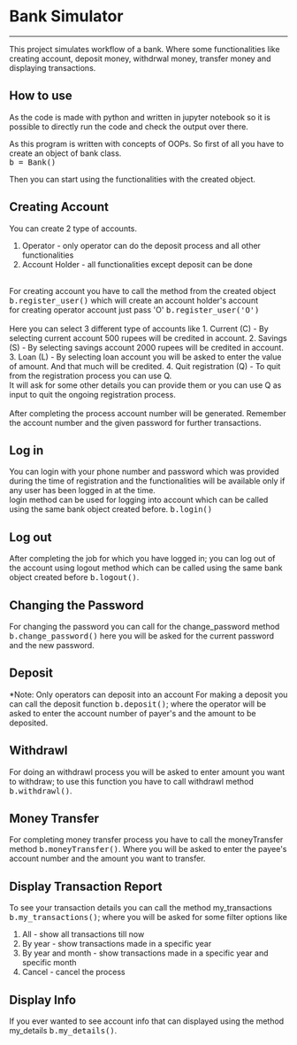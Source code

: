 # Bank Simulator
----------------

This project simulates workflow of a bank. Where some functionalities like creating account,
deposit money, withdrwal money, transfer money and displaying transactions.

How to use
----------
As the code is made with python and written in jupyter notebook so it is possible to directly run 
the code and check the output over there.


As this program is written with concepts of OOPs. So first of all you have to create an object of 
bank class.<br>
<kbd>b = Bank()</kbd><br>

Then you can start using the functionalities with the created object.

Creating Account
-------------------
You can create 2 type of accounts.
1. Operator        - only operator can do the deposit process and all other functionalities
2. Account Holder  - all functionalities except deposit can be done
<br>
For creating account you have to call the method from the created object <br>
<kbd>b.register_user()</kbd> which will create an account holder's account<br>
for creating operator account just pass 'O' <kbd>b.register_user('O')</kbd><br>
<br>
Here you can select 3 different type of accounts like
1. Current (C) - By selecting current account 500 rupees will be credited in account.
2. Savings (S) - By selecting savings account 2000 rupees will be credited in account.
3. Loan (L)    - By selecting loan account you will be asked to enter the value of amount. And that much will be credited.
4. Quit registration (Q) - To quit from the registration process you can use Q.
<br>
It will ask for some other details you can provide them or you can use Q as input to quit the ongoing registration process.<br>
<br>
After completing the process account number will be generated. Remember the account number and 
the given password for further transactions.

Log in
-------------------
You can login with your phone number and password which was provided during the time of registration 
and the functionalities will be available only if any user has been logged in at the time. <br>
login method can be used for logging into account which can be called using the same bank object 
created before. <kbd>b.login()</kbd>

Log out
-------------------
After completing the job for which you have logged in; you can log out of the account using logout 
method which can be called using the same bank object created before <kbd>b.logout()</kbd>.

Changing the Password
---------------------
For changing the password you can call for the change_password method <kbd>b.change_password()</kbd> 
here you will be asked for the current password and the new password.

Deposit
--------
*Note: Only operators can deposit into an account
For making a deposit you can call the deposit function <kbd>b.deposit()</kbd>; where the operator 
will be asked to enter the account number of payer's and the amount to be deposited.

Withdrawl
----------
For doing an withdrawl process you will be asked to enter amount you want to withdraw; to use this 
function you have to call withdrawl method <kbd>b.withdrawl()</kbd>.

Money Transfer
--------------
For completing money transfer process you have to call the moneyTransfer method 
<kbd>b.moneyTransfer()</kbd>. Where you will be asked to enter the payee's account number and the 
amount you want to transfer.

Display Transaction Report
--------------------------
To see your transaction details you can call the method my_transactions 
<kbd>b.my_transactions()</kbd>; where you will be asked for some filter options like
1. All               - show all transactions till now
2. By year           - show transactions made in a specific year
3. By year and month - show transactions made in a specific year and specific month
4. Cancel            - cancel the process

Display Info
--------------------------
If you ever wanted to see account info that can displayed using the method my_details 
<kbd>b.my_details()</kbd>.